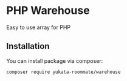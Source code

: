 # PHP Warehouse

Easy to use array for PHP

## Installation

You can install package via composer:

```
composer require yukata-roommate/warehouse
```
